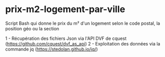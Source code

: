 # prix-m2-logement-par-ville

Script Bash qui donne le prix du m² d'un logement selon le code postal, la position géo ou la section

1 - Récupération des fichiers Json via l'API DVF de cquest  (https://github.com/cquest/dvf_as_api) 
2 - Exploitation des données via la commande jq (https://stedolan.github.io/jq/)




